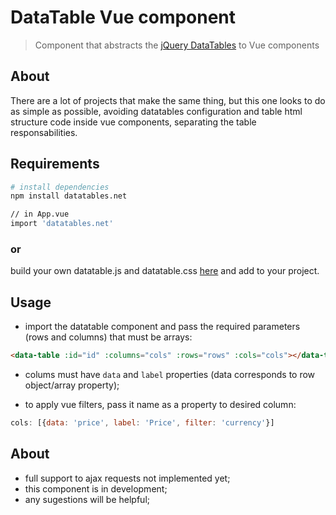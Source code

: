 # DataTable Vue component

> Component that abstracts the [jQuery DataTables](https://datatables.net) to Vue components

## About

There are a lot of projects that make the same thing, but this one looks to do as simple as possible, avoiding datatables configuration and table html structure code inside vue components, separating the table responsabilities.

## Requirements

``` bash
# install dependencies
npm install datatables.net

// in App.vue
import 'datatables.net'
```

### or
build your own datatable.js and datatable.css [here](https://datatables.net/download/index) and add to your project.


## Usage

- import the datatable component and pass the required parameters (rows and columns) that must be arrays:

```html
<data-table :id="id" :columns="cols" :rows="rows" :cols="cols"></data-table>
```

- colums must have ```data``` and ```label``` properties (data corresponds to row object/array property);

- to apply vue filters, pass it name as a property to desired column:

```js
cols: [{data: 'price', label: 'Price', filter: 'currency'}]
```

## About

- full support to ajax requests not implemented yet;
- this component is in development;
- any sugestions will be helpful;